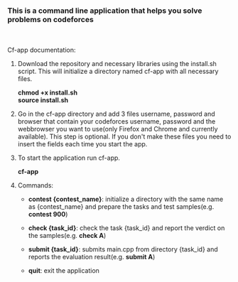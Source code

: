 
### This is a command line application that helps you solve problems on codeforces
<br>
<br>
Cf-app documentation:

1) Download the repository and necessary libraries using the install.sh script. This will initialize a directory named cf-app with all necessary files.


    **chmod +x install.sh**   
    **source install.sh**
    
    
2) Go in the cf-app directory and add 3 files username, password and browser that contain your codeforces username, password and the webbrowser you want to use(only Firefox and Chrome and currently available). This step is optional. If you don't make these files you need to insert the fields each time you start the app.




3) To start the application run cf-app.


    **cf-app**
    
    
    
    
4) Commands:

    - **contest {contest_name}**: initialize a directory with the same name as {contest_name} and prepare the tasks and test samples(e.g. **contest 900**)
    
    
    - **check {task_id}**: check the task {task_id} and report the verdict on the samples(e.g. **check A**)
    
    
    - **submit {task_id}**: submits main.cpp from directory {task_id} and reports the evaluation result(e.g. **submit A**)
    
    
    - **quit**: exit the application
    
    

